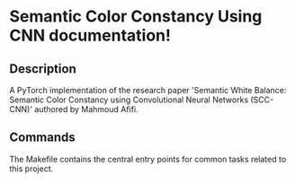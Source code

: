 # Semantic Color Constancy Using CNN documentation!

## Description

A PyTorch implementation of the research paper 'Semantic White Balance: Semantic Color Constancy using Convolutional Neural Networks (SCC-CNN)' authored by Mahmoud Afifi.

## Commands

The Makefile contains the central entry points for common tasks related to this project.

